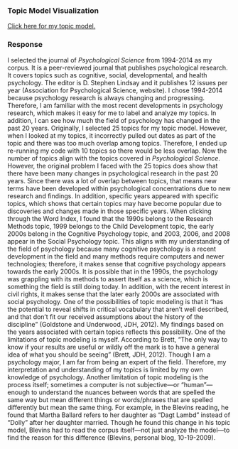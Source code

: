 ### Topic Model Visualization
[Click here for my topic model.](https://klim96.github.io/dh-topic-models/)

### Response
I selected the journal of *Psychological Science* from 1994-2014 as my corpus. It is a peer-reviewed journal that publishes psychological research. It covers topics such as cognitive, social, developmental, and health psychology. The editor is D. Stephen Lindsay and it publishes 12 issues per year (Association for Psychological Science, website). I chose 1994-2014 because psychology research is always changing and progressing. Therefore, I am familiar with the most recent developments in psychology research, which makes it easy for me to label and analyze my topics. In addition, I can see how much the field of psychology has changed in the past 20 years.
Originally, I selected 25 topics for my topic model. However, when I looked at my topics, it incorrectly pulled out dates as part of the topic and there was too much overlap among topics. Therefore, I ended up re-running my code with 10 topics so there would be less overlap. Now the number of topics align with the topics covered in *Psychological Science*. 
However, the original problem I faced with the 25 topics does show that there have been many changes in psychological research in the past 20 years. Since there was a lot of overlap between topics, that means new terms have been developed within psychological concentrations due to new research and findings. In addition, specific years appeared with specific topics, which shows that certain topics may have become popular due to discoveries and changes made in those specific years. When clicking through the Word Index, I found that the 1990s belong to the Research Methods topic, 1999 belongs to the Child Development topic, the early 2000s belong in the Cognitive Psychology topic, and 2003, 2006, and 2008 appear in the Social Psychology topic. This aligns with my understanding of the field of psychology because many cognitive psychology is a recent development in the field and many methods require computers and newer technologies; therefore, it makes sense that cognitive psychology appears towards the early 2000s. It is possible that in the 1990s, the psychology was grappling with its methods to assert itself as a science, which is something the field is still doing today. In addition, with the recent interest in civil rights, it makes sense that the later early 2000s are associated with social psychology. 
One of the possibilities of topic modeling is that it “has the potential to reveal shifts in critical vocabulary that aren’t well described, and that don’t fit our received assumptions about the history of the discipline” (Goldstone and Underwood, JDH, 2012). My findings based on the years associated with certain topics reflects this possibility.
One of the limitations of topic modeling is myself. According to Brett, “The only way to know if your results are useful or wildly off the mark is to have a general idea of what you should be seeing” (Brett, JDH, 2012). Though I am a psychology major, I am far from being an expert of the field. Therefore, my interpretation and understanding of my topics is limited by my own knowledge of psychology. Another limitation of topic modeling is the process itself; sometimes a computer is not subjective—or “human”—enough to understand the nuances between words that are spelled the same way but mean different things or words/phrases that are spelled differently but mean the same thing. For example, in the Blevins reading, he found that Martha Ballard refers to her daughter as “Dagt Lambd” instead of “Dolly” after her daughter married. Though he found this change in his topic model, Blevins had to read the corpus itself—not just analyze the model—to find the reason for this difference (Blevins, personal blog, 10-19-2009).
